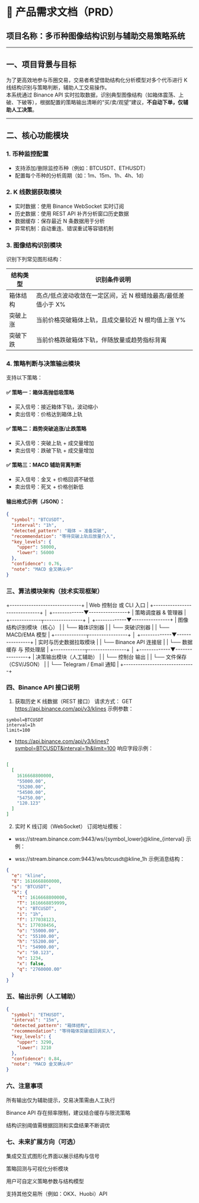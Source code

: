 # 📄 产品需求文档（PRD）

## 项目名称：多币种图像结构识别与辅助交易策略系统

---

## 一、项目背景与目标

为了更高效地参与币圈交易，交易者希望借助结构化分析模型对多个代币进行 K 线结构识别与策略判断，辅助人工交易操作。  
本系统通过 Binance API 实时拉取数据，识别典型图像结构（如箱体震荡、上破、下破等），根据配置的策略输出清晰的“买/卖/观望”建议，**不自动下单，仅辅助人工决策**。

---

## 二、核心功能模块

### 1. 币种监控配置

- 支持添加/删除监控币种（例如：BTCUSDT、ETHUSDT）
- 配置每个币种的分析周期（如：1m、15m、1h、4h、1d）

### 2. K 线数据获取模块

- 实时数据：使用 Binance WebSocket 实时订阅
- 历史数据：使用 REST API 补齐分析窗口历史数据
- 数据缓存：保存最近 N 条数据用于分析
- 异常机制：自动重连、错误重试等容错机制

### 3. 图像结构识别模块

识别下列常见图形结构：

| 结构类型   | 识别条件说明                                             |
|------------|----------------------------------------------------------|
| 箱体结构   | 高点/低点波动收敛在一定区间，近 N 根蜡烛最高/最低差值小于 X% |
| 突破上涨   | 当前价格突破箱体上轨，且成交量较近 N 根均值上涨 Y%         |
| 突破下跌   | 当前价格跌破箱体下轨，伴随放量或趋势指标背离              |

### 4. 策略判断与决策输出模块

支持以下策略：

#### ✅ 策略一：箱体高抛低吸策略

- 买入信号：接近箱体下轨，波动缩小  
- 卖出信号：价格达到箱体上轨  

#### ✅ 策略二：趋势突破追涨/止跌策略

- 买入信号：突破上轨 + 成交量增加  
- 卖出信号：跌破下轨 + 成交量增加  

#### ✅ 策略三：MACD 辅助背离判断

- 买入信号：金叉 + 价格回调不破低  
- 卖出信号：死叉 + 价格创新低  

#### 输出格式示例（JSON）：

```json
{
  "symbol": "BTCUSDT",
  "interval": "1h",
  "detected_pattern": "箱体 → 准备突破",
  "recommendation": "等待突破上轨后放量介入",
  "key_levels": {
    "upper": 58000,
    "lower": 56000
  },
  "confidence": 0.76,
  "note": "MACD 金叉确认中"
}
```


### 三、算法模块架构（技术实现框架）

+------------------------------+
|    Web 控制台 或 CLI 入口     |
+------------------------------+
              │
+-------------▼----------------+
|       策略调度器 & 管理器      |
+-------------┬----------------+
              │
+-------------▼----------------+
|     图像结构识别模块（核心）   |
|  └── 箱体识别器               |
|  └── 突破识别器               |
|  └── MACD/EMA 模型            |
+-------------┬----------------+
              │
+-------------▼----------------+
|   实时与历史数据拉取模块      |
|  └── Binance API 连接层       |
|  └── 数据缓存 与 预处理层     |
+-------------┬----------------+
              │
+-------------▼----------------+
|     决策输出模块（人工辅助）   |
|  └── 控制台 输出              |
|  └── 文件保存（CSV/JSON）     |
|  └── Telegram / Email 通知    |
+------------------------------+



### 四、Binance API 接口说明
1. 获取历史 K 线数据（REST 接口）
请求方式：
GET https://api.binance.com/api/v3/klines
示例参数：
```
symbol=BTCUSDT
interval=1h
limit=100
```

- https://api.binance.com/api/v3/klines?symbol=BTCUSDT&interval=1h&limit=100
响应字段示例：

```json

[
  [
    1616668800000,
    "55000.00",
    "55200.00",
    "54500.00",
    "54750.00",
    "120.123"
  ]
]
```


2. 实时 K 线订阅（WebSocket）
订阅地址模板：
- wss://stream.binance.com:9443/ws/{symbol_lower}@kline_{interval}
示例：

- wss://stream.binance.com:9443/ws/btcusdt@kline_1h
示例消息结构：

```json
{
  "e": "kline",
  "E": 1616668860000,
  "s": "BTCUSDT",
  "k": {
    "t": 1616668800000,
    "T": 1616668859999,
    "s": "BTCUSDT",
    "i": "1h",
    "f": 177038123,
    "L": 177038456,
    "o": "55000.00",
    "c": "55100.00",
    "h": "55200.00",
    "l": "54900.00",
    "v": "50.123",
    "n": 1234,
    "x": false,
    "q": "2760000.00"
  }
}
```

### 五、输出示例（人工辅助）
```json
{
  "symbol": "ETHUSDT",
  "interval": "15m",
  "detected_pattern": "箱体结构",
  "recommendation": "等待箱体突破或回调买入",
  "key_levels": {
    "upper": 3290,
    "lower": 3210
  },
  "confidence": 0.84,
  "note": "MACD 金叉确认中"
}
```

### 六、注意事项
所有输出仅为辅助提示，交易决策需由人工执行

Binance API 存在频率限制，建议结合缓存与限流策略

结构识别阈值需根据回测和实盘结果不断调优

### 七、未来扩展方向（可选）
集成交互式图形化界面以展示结构与信号

策略回测与可视化分析模块

用户可自定义策略参数与结构模型

支持其他交易所（例如：OKX、Huobi）API